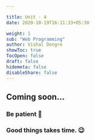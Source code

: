 ```yaml
---

title: Unit - 4
date: 2020-10-19T16:11:33+05:30

weight: 1
sub: "Web Programming"
author: Vishal Dongre
showToc: true
TocOpen: false
draft: false
hidemeta: false
disableShare: false
---
```





## Coming soon...

### Be patient 🙂
### Good things takes time. 😉